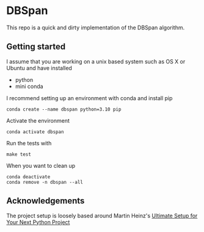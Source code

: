 # DBSpan

This repo is a quick and dirty implementation of the DBSpan algorithm.

## Getting started

I assume that you are working on a unix based system such as OS X or Ubuntu and
have installed

- python
- mini conda

I recommend setting up an environment with conda and install pip

	conda create --name dbspan python=3.10 pip

Activate the environment

    conda activate dbspan

Run the tests with

    make test

When you want to clean up

    conda deactivate
    conda remove -n dbspan --all


## Acknowledgements

The project setup is loosely based around Martin Heinz's [Ultimate Setup for
Your Next Python
Project](https://towardsdatascience.com/ultimate-setup-for-your-next-python-project-179bda8a7c2c)
